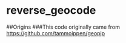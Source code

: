 # reverse_geocode

##Origins
###This code originally came from https://github.com/tammoippen/geopip
